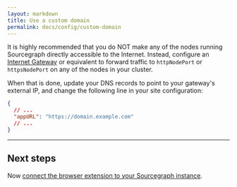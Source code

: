 ```yaml
---
layout: markdown
title: Use a custom domain
permalink: docs/config/custom-domain
---
```


It is highly recommended that you do NOT make any of the nodes running Sourcegraph directly accessible to the Internet. Instead, configure an [Internet Gateway](http://docs.aws.amazon.com/AmazonVPC/latest/UserGuide/VPC_Internet_Gateway.html) or equivalent to forward traffic to `httpNodePort` or `httpsNodePort` on any of the nodes in your cluster.

When that is done, update your DNS records to point to your gateway's external IP, and change the following line in your site configuration:

```json
{
  // ...
  "appURL": "https://domain.example.com"
  // ...
}
```

---

## Next steps

Now [connect the browser extension to your Sourcegraph instance](/docs/integrations).
